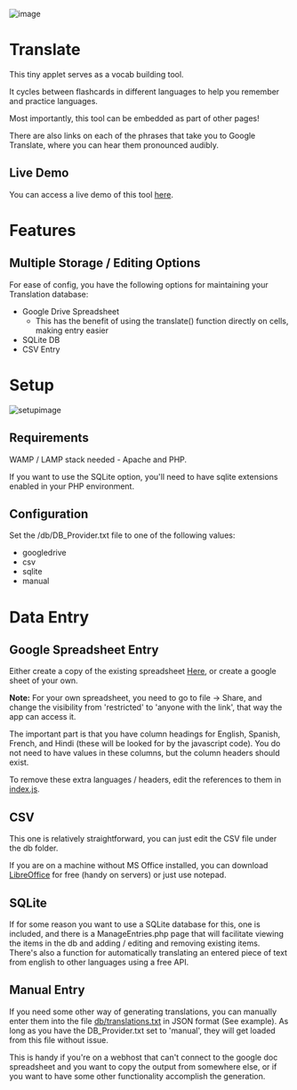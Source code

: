 ![image](https://i.imgur.com/WSGpr09.png)

# Translate
This tiny applet serves as a vocab building tool.

It cycles between flashcards in different languages to help you remember and practice languages. 

Most importantly, this tool can be embedded as part of other pages! 

There are also links on each of the phrases that take you to Google Translate, where you can hear them pronounced audibly.

## Live Demo

You can access a live demo of this tool [here](https://douglasrobinson.me/Translate_Demo/index.html).

# Features 

## Multiple Storage / Editing Options

For ease of config, you have the following options for maintaining your Translation database: 
* Google Drive Spreadsheet
    * This has the benefit of using the translate() function directly on cells, making entry easier
* SQLite DB
* CSV Entry

# Setup

![setupimage](https://i.imgur.com/nPvxVVJ.png)

## Requirements

WAMP / LAMP stack needed - Apache and PHP. 

If you want to use the SQLite option, you'll need to have sqlite extensions enabled in your PHP environment. 

## Configuration

Set the /db/DB_Provider.txt file to one of the following values: 
* googledrive
* csv
* sqlite
* manual

# Data Entry

## Google Spreadsheet Entry

Either create a copy of the existing spreadsheet [Here](https://docs.google.com/spreadsheets/d/1VFSmZgTInTIyNbycXI2MESVk8l1zNWg8K5uJyxmmGHA/), or create a google sheet of your own.

**Note:** For your own spreadsheet, you need to go to file -> Share, and change the visibility from 'restricted' to 'anyone with the link', that way the app can access it. 

The important part is that you have column headings for English, Spanish, French, and Hindi (these will be looked for by the javascript code).
You do not need to have values in these columns, but the column headers should exist. 

To remove these extra languages / headers, edit the references to them in [index.js](index.js).

## CSV

This one is relatively straightforward, you can just edit the CSV file under the db folder. 

If you are on a machine without MS Office installed, you can download [LibreOffice](https://libreoffice.org) for free (handy on servers) or just use notepad. 

## SQLite

If for some reason you want to use a SQLite database for this, one is included, and there is a ManageEntries.php page that will facilitate viewing the items in the db and adding / editing and removing existing items. There's also a function for automatically translating an entered piece of text from english to other languages using a free API.

## Manual Entry

If you need some other way of generating translations, you can manually enter them into the file [db/translations.txt](db/translations.txt) in JSON format (See example). As long as you have the DB_Provider.txt set to 'manual', they will get loaded from this file without issue. 

This is handy if you're on a webhost that can't connect to the google doc spreadsheet and you want to copy the output from somewhere else, or if you want to have some other functionality accomplish the generation.

